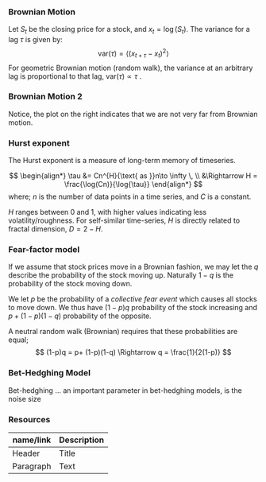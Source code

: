 

### Brownian Motion
Let $S_t$ be the closing price for a stock, and $x_t=\log(S_t)$. The variance for a lag $\tau$ is given by:
$$
    \text{var}(\tau) = \left<
        (x_{t+\tau}-x_t)^2
    \right>
$$
For geometric Brownian motion (random walk), the variance at an arbitrary lag is proportional to that lag, $\text{var}(\tau)\propto \tau$ .

### Brownian Motion 2
Notice, the plot on the right indicates that we are not very far from Brownian motion.

### Hurst exponent
The Hurst exponent is a measure of long-term memory of timeseries.

$$
\begin{align*}
    \tau
    &=
    Cn^{H}{\text{  as }}n\to \infty \,
    \\
    &\Rightarrow
    H =  \frac{\log(Cn)}{\log{\tau}}
\end{align*}
$$
where; $n$ is the number of data points in a time series, and  $C$ is a constant.


$H$ ranges between 0 and 1, with higher values indicating less volatility/roughness. For self-similar time-series, $H$ is directly related to fractal dimension, $D=2-H$.


### Fear-factor model
If we assume that stock prices move in a Brownian fashion, we may let the $q$ describe the probability of the stock moving up. Naturally $1-q$ is the probability of the stock moving down.

We let $p$ be the probability of a *collective fear event* which causes all stocks to move down. We thus have $(1-p)q$ probability of the stock increasing and $p+ (1-p)(1-q)$ probability of the opposite.

A neutral random walk (Brownian) requires that these probabilities are equal;
$$
    (1-p)q = p+ (1-p)(1-q) \Rightarrow q = \frac{1}{2(1-p)}
$$

### Bet-Hedghing Model
Bet-hedghing ...
an important parameter in bet-hedghing models, is the noise size


### Resources
| name/link      | Description |
| ----------- | ----------- |
| Header      | Title       |
| Paragraph   | Text        |